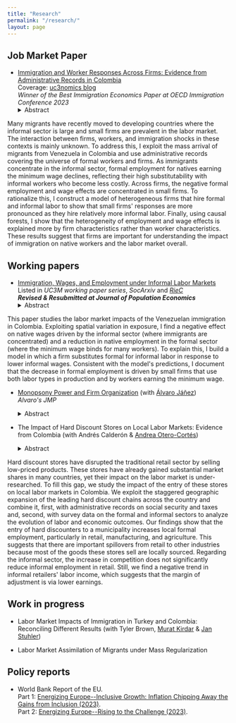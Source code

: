 ```yaml
---
title: "Research"
permalink: "/research/"
layout: page
---
```


## Job Market Paper

- [Immigration and Worker Responses Across Firms: Evidence from Administrative Records in Colombia](https://ludelgad.github.io/files/JMP_Delgado.pdf) \
  Coverage: [uc3nomics blog](https://uc3nomics.uc3m.es/the-missing-link-how-firms-are-key-to-understand-the-adjustments-to-immigration/) \
  _Winner of the Best Immigration Economics Paper at OECD Immigration Conference 2023_
  <details><summary>Abstract</summary> <p> 
Many migrants have recently moved to developing countries where the informal sector is large and small firms are prevalent in the labor market. The interaction between firms, workers, and immigration shocks in these contexts is mainly unknown. To address this, I exploit the mass arrival of migrants from Venezuela in Colombia and use administrative records covering the universe of formal workers and firms. As immigrants concentrate in the informal sector, formal employment for natives earning the minimum wage declines, reflecting their high substitutability with informal workers who become less costly. Across firms, the negative formal employment and wage effects are concentrated in small firms. To rationalize this, I construct a model of heterogeneous firms that hire formal and informal labor to show that small firms' responses are more pronounced as they hire relatively more informal labor. Finally, using causal forests, I show that the heterogeneity of employment and wage effects is explained more by firm characteristics rather than worker characteristics. These results suggest that firms are important for understanding the impact of immigration on native workers and the labor market overall.
  </p></details>

## Working papers
- [Immigration, Wages, and Employment under Informal Labor Markets](https://e-archivo.uc3m.es/handle/10016/35664)\
Listed in *UC3M working paper series*, *SocArxiv* and *[RieC](https://repositorio.redinvestigadores.org/handle/Riec/118)* \
***Revised & Resubmitted at Journal of Population Economics***
  <details><summary>Abstract</summary><p> 
This paper studies the labor market impacts of the Venezuelan immigration in Colombia. Exploiting spatial variation in exposure, I find a negative effect on native wages driven by the informal sector (where immigrants are concentrated) and a reduction in native employment in the formal sector (where the minimum wage binds for many workers). To explain this, I build a model in which a firm substitutes formal for informal labor in response to lower informal wages. Consistent with the model's predictions, I document that the decrease in formal employment is driven by small firms that use both labor types in production and by workers earning the minimum wage.
  </p> </details>
   
- [Monopsony Power and Firm Organization](https://ajanez.github.io/files/JMP_Firm_Org.pdf) (with [Álvaro Jáñez](https://ajanez.github.io/)) \
   _Alvaro's JMP_
    <details><summary>Abstract</summary><p> 
    Labor market competition drastically differs for production workers and managers. For instance, in Portugal, there are half as many firms competing for managers as for production workers in the typical local labor market. Using administrative data from Portugal together with a general equilibrium model of oligopsony that incorporates minimum wages and management delegation, we show that monopsony power by firms leads to a welfare loss of 5.7% for production workers and 23.1% for managers relative to an efficient economy. Production workers bear smaller losses because they often work in markets with more competitor firms, view firms as closer substitutes, and are more affected by the minimum wage. The weak monopsony power of low-wage firms over production workers implies that raising the statutory minimum wage reduces overall welfare and affects managers through worker reallocation and delegation adjustments. Moving from the benchmark to an occupation-based minimum wage that optimally addresses monopsony power increases welfare by about 0.2% for both occupations. 
  </p> </details>

- The Impact of Hard Discount Stores on Local Labor Markets: Evidence from Colombia (with Andrés Calderón & [Andrea Otero-Cortés](https://sites.google.com/view/andrea-otero-cortes/home))
  <details><summary>Abstract</summary><p> 
Hard discount stores have disrupted the traditional retail sector by selling low-priced products. These stores have already gained substantial market shares in many countries, yet their impact on the labor market is under-researched. To fill this gap, we study the impact of the entry of these stores on local labor markets in Colombia. We exploit the staggered geographic expansion of the leading hard discount chains across the country and combine it, first, with administrative records on social security and taxes and, second, with survey data on the formal and informal sectors to analyze the evolution of labor and economic outcomes. Our findings show that the entry of hard discounters to a municipality increases local formal employment, particularly in retail, manufacturing, and agriculture. This suggests that there are important spillovers from retail to other industries because most of the goods these stores sell are locally sourced. Regarding the informal sector, the increase in competition does not significantly reduce informal employment in retail. Still, we find a negative trend in informal retailers' labor income, which suggests that the margin of adjustment is via lower earnings.
  </p> </details>

## Work in progress

- Labor Market Impacts of Immigration in Turkey and Colombia: Reconciling Different Results (with Tyler Brown, [Murat Kirdar](https://muratguraykirdar.weebly.com/) & [Jan Stuhler](https://janstuhler.com/))
  
- Labor Market Assimilation of Migrants under Mass Regularization

## Policy reports
- World Bank Report of the EU. \
Part 1: [Energizing Europe--Inclusive Growth: Inflation Chipping Away the Gains from Inclusion (2023)](https://documents1.worldbank.org/curated/en/099051123175082267/pdf/P18028109bfab800b0a771047dfd6c90089.pdf). \
Part 2: [Energizing Europe--Rising to the Challenge (2023)](https://openknowledge.worldbank.org/server/api/core/bitstreams/fb00fa8a-9cfd-4b3e-87a4-c206dd244571/content).
